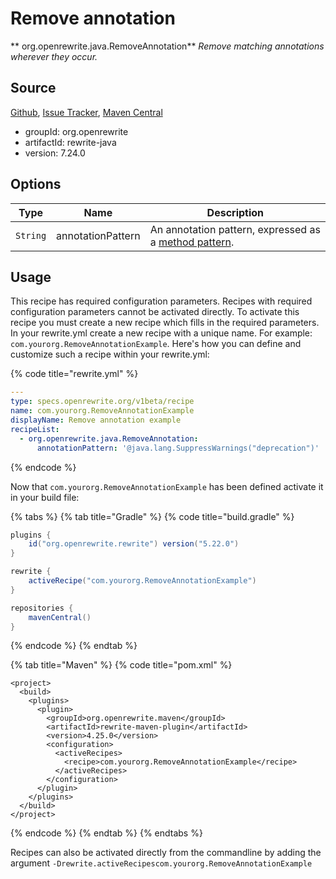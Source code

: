 # Remove annotation

** org.openrewrite.java.RemoveAnnotation**
_Remove matching annotations wherever they occur._

## Source

[Github](https://github.com/openrewrite/rewrite), [Issue Tracker](https://github.com/openrewrite/rewrite/issues), [Maven Central](https://search.maven.org/artifact/org.openrewrite/rewrite-java/7.24.0/jar)

* groupId: org.openrewrite
* artifactId: rewrite-java
* version: 7.24.0

## Options

| Type | Name | Description |
| -- | -- | -- |
| `String` | annotationPattern | An annotation pattern, expressed as a [method pattern](/reference/method-patterns.md). |


## Usage

This recipe has required configuration parameters. Recipes with required configuration parameters cannot be activated directly. To activate this recipe you must create a new recipe which fills in the required parameters. In your rewrite.yml create a new recipe with a unique name. For example: `com.yourorg.RemoveAnnotationExample`.
Here's how you can define and customize such a recipe within your rewrite.yml:

{% code title="rewrite.yml" %}
```yaml
---
type: specs.openrewrite.org/v1beta/recipe
name: com.yourorg.RemoveAnnotationExample
displayName: Remove annotation example
recipeList:
  - org.openrewrite.java.RemoveAnnotation:
      annotationPattern: '@java.lang.SuppressWarnings("deprecation")'
```
{% endcode %}


Now that `com.yourorg.RemoveAnnotationExample` has been defined activate it in your build file:

{% tabs %}
{% tab title="Gradle" %}
{% code title="build.gradle" %}
```groovy
plugins {
    id("org.openrewrite.rewrite") version("5.22.0")
}

rewrite {
    activeRecipe("com.yourorg.RemoveAnnotationExample")
}

repositories {
    mavenCentral()
}

```
{% endcode %}
{% endtab %}

{% tab title="Maven" %}
{% code title="pom.xml" %}
```markup
<project>
  <build>
    <plugins>
      <plugin>
        <groupId>org.openrewrite.maven</groupId>
        <artifactId>rewrite-maven-plugin</artifactId>
        <version>4.25.0</version>
        <configuration>
          <activeRecipes>
            <recipe>com.yourorg.RemoveAnnotationExample</recipe>
          </activeRecipes>
        </configuration>
      </plugin>
    </plugins>
  </build>
</project>
```
{% endcode %}
{% endtab %}
{% endtabs %}

Recipes can also be activated directly from the commandline by adding the argument `-Drewrite.activeRecipescom.yourorg.RemoveAnnotationExample`
